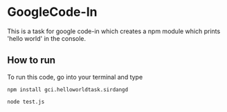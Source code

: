 # GoogleCode-In
This is a task for google code-in which creates a npm module which prints 'hello world' in the console.

## How to run
To run this code, go into your terminal and type 
```
npm install gci.helloworldtask.sirdangd

node test.js
```
